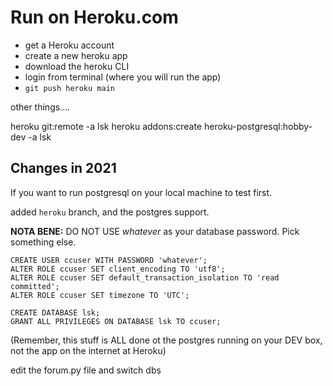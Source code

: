 # Run on Heroku.com

- get a Heroku account
- create a new heroku app
- download the heroku CLI
- login from terminal (where you will run the app)
- `git push heroku main`

other things....

heroku git:remote -a lsk
heroku addons:create heroku-postgresql:hobby-dev -a lsk

## Changes in 2021

If you want to run postgresql on your local machine to test first.

added `heroku` branch, and the postgres support.

**NOTA BENE:** DO NOT USE _whatever_ as your database password. Pick something else.
```
CREATE USER ccuser WITH PASSWORD 'whatever';
ALTER ROLE ccuser SET client_encoding TO 'utf8';
ALTER ROLE ccuser SET default_transaction_isolation TO 'read committed';
ALTER ROLE ccuser SET timezone TO 'UTC';

CREATE DATABASE lsk;
GRANT ALL PRIVILEGES ON DATABASE lsk TO ccuser;
```
(Remember, this stuff is ALL done ot the postgres running on your DEV box, not the app on the internet at Heroku)

edit the forum.py file and switch dbs